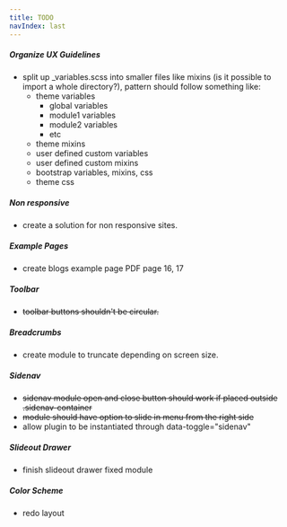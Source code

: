 ```yaml
---
title: TODO
navIndex: last
---
```


##### Organize UX Guidelines
- split up _variables.scss into smaller files like mixins (is it possible to import a whole directory?), pattern should follow something like:
	- theme variables
		- global variables
		- module1 variables
		- module2 variables
		- etc
	- theme mixins
	- user defined custom variables
	- user defined custom mixins
	- bootstrap variables, mixins, css
	- theme css

##### Non responsive
- create a solution for non responsive sites.

##### Example Pages
- create blogs example page PDF page 16, 17

##### Toolbar
- ~~toolbar buttons shouldn't be circular.~~

##### Breadcrumbs
- create module to truncate depending on screen size.

##### Sidenav
- ~~sidenav module open and close button should work if placed outside .sidenav-container~~
- ~~module should have option to slide in menu from the right side~~
- allow plugin to be instantiated through data-toggle="sidenav"

##### Slideout Drawer
- finish slideout drawer fixed module

##### Color Scheme
- redo layout